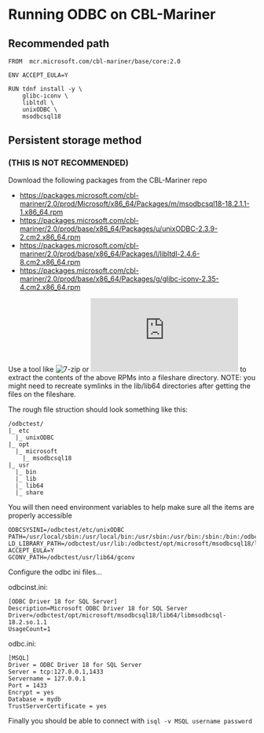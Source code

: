 # Running ODBC on CBL-Mariner

## Recommended path

```
FROM  mcr.microsoft.com/cbl-mariner/base/core:2.0

ENV ACCEPT_EULA=Y

RUN tdnf install -y \
    glibc-iconv \
    libltdl \   
    unixODBC \
    msodbcsql18 
```

## Persistent storage method
### (THIS IS NOT RECOMMENDED)
Download the following packages from the CBL-Mariner repo
* https://packages.microsoft.com/cbl-mariner/2.0/prod/Microsoft/x86_64/Packages/m/msodbcsql18-18.2.1.1-1.x86_64.rpm
* https://packages.microsoft.com/cbl-mariner/2.0/prod/base/x86_64/Packages/u/unixODBC-2.3.9-2.cm2.x86_64.rpm
* https://packages.microsoft.com/cbl-mariner/2.0/prod/base/x86_64/Packages/l/libltdl-2.4.6-8.cm2.x86_64.rpm
* https://packages.microsoft.com/cbl-mariner/2.0/prod/base/x86_64/Packages/g/glibc-iconv-2.35-4.cm2.x86_64.rpm

Use a tool like ![7-zip](https://www.7-zip.org/) or ![rpm2cpio](https://www.man7.org/linux/man-pages/man8/rpm2cpio.8.html) to extract the contents of the above RPMs into a fileshare directory. NOTE: you might need to recreate symlinks in the lib/lib64 directories after getting the files on the fileshare.

The rough file struction should look something like this:
```
/odbctest/
|_ etc
  |_ unixODBC
|_ opt
  |_ microsoft
    |_ msodbcsql18
|_ usr
  |_ bin
  |_ lib
  |_ lib64
  |_ share
```

You will then need environment variables to help make sure all the items are properly accessible
```
ODBCSYSINI=/odbctest/etc/unixODBC
PATH=/usr/local/sbin:/usr/local/bin:/usr/sbin:/usr/bin:/sbin:/bin:/odbctest/usr/bin
LD_LIBRARY_PATH=/odbctest/usr/lib:/odbctest/opt/microsoft/msodbcsql18/lib64:/odbctest/usr/lib64
ACCEPT_EULA=Y
GCONV_PATH=/odbctest/usr/lib64/gconv
```

Configure the odbc ini files...

odbcinst.ini:
```
[ODBC Driver 18 for SQL Server]
Description=Microsoft ODBC Driver 18 for SQL Server
Driver=/odbctest/opt/microsoft/msodbcsql18/lib64/libmsodbcsql-18.2.so.1.1
UsageCount=1
```

odbc.ini:
```
[MSQL]
Driver = ODBC Driver 18 for SQL Server
Server = tcp:127.0.0.1,1433
Servername = 127.0.0.1
Port = 1433
Encrypt = yes
Database = mydb
TrustServerCertificate = yes
```

Finally you should be able to connect with `isql -v MSQL username password`
